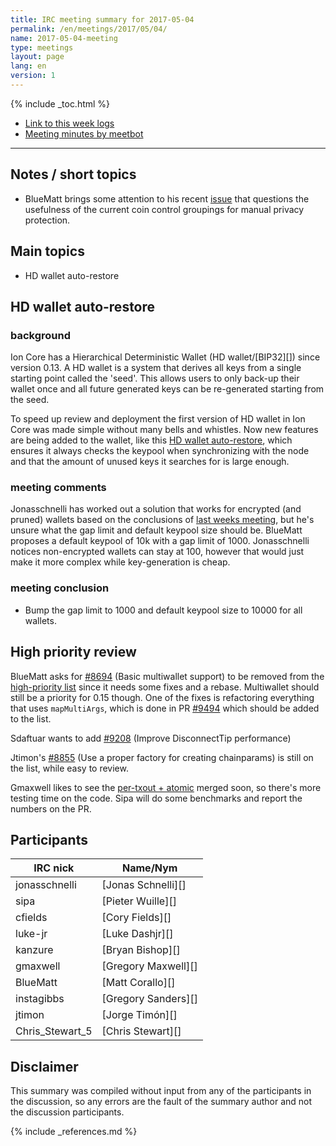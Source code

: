 ```yaml
---
title: IRC meeting summary for 2017-05-04
permalink: /en/meetings/2017/05/04/
name: 2017-05-04-meeting
type: meetings
layout: page
lang: en
version: 1
---
```

{% include _toc.html %}
 
- [Link to this week logs](https://botbot.me/freenode/ion-core-dev/2017-05-04/?msg=85162138&page=3)
- [Meeting minutes by meetbot](http://www.erisian.com.au/meetbot/ion-core-dev/2017/ion-core-dev.2017-05-04-19.01.html)
 
---

## Notes / short topics

- BlueMatt brings some attention to his recent [issue][#10337] that questions the usefulness of the current coin control groupings for manual privacy protection.

## Main topics

- HD wallet auto-restore

## HD wallet auto-restore

### background

Ion Core has a Hierarchical Deterministic Wallet (HD wallet/[BIP32][]) since version 0.13. A HD wallet is a system that derives all keys from a single starting point called the 'seed'. This allows users to only back-up their wallet once and all future generated keys can be re-generated starting from the seed.

To speed up review and deployment the first version of HD wallet in Ion Core was made simple without many bells and whistles. Now new features are being added to the wallet, like this [HD wallet auto-restore][#10240], which ensures it always checks the keypool when synchronizing with the node and that the amount of unused keys it searches for is large enough.

### meeting comments

Jonasschnelli has worked out a solution that works for encrypted (and pruned) wallets based on the conclusions of [last weeks meeting](/en/meetings/2017/04/27/#hd-wallet-auto-restore), but he's unsure what the gap limit and default keypool size should be. BlueMatt proposes a default keypool of 10k with a gap limit of 1000. Jonasschnelli notices non-encrypted wallets can stay at 100, however that would just make it more complex while key-generation is cheap.

### meeting conclusion

- Bump the gap limit to 1000 and default keypool size to 10000 for all wallets.

## High priority review

BlueMatt asks for [#8694][] (Basic multiwallet support) to be removed from the [high-priority list](https://github.com/cevap/ion/projects/8) since it needs some fixes and a rebase. Multiwallet should still be a priority for 0.15 though. One of the fixes is refactoring everything that uses `mapMultiArgs`, which is done in PR [#9494][] which should be added to the list.

Sdaftuar wants to add [#9208][] (Improve DisconnectTip performance)

Jtimon's [#8855][] (Use a proper factory for creating chainparams) is still on the list, while easy to review.

Gmaxwell likes to see the [per-txout + atomic][#10195] merged soon, so there's more testing time on the code. Sipa will do some benchmarks and report the numbers on the PR.

## Participants
 
| IRC nick        | Name/Nym                  |
|-----------------|---------------------------|
| jonasschnelli   | [Jonas Schnelli][]        |
| sipa            | [Pieter Wuille][]         |
| cfields         | [Cory Fields][]           |
| luke-jr         | [Luke Dashjr][]           |
| kanzure         | [Bryan Bishop][]          |
| gmaxwell        | [Gregory Maxwell][]       |
| BlueMatt        | [Matt Corallo][]          |
| instagibbs      | [Gregory Sanders][]       |
| jtimon          | [Jorge Timón][]           |
| Chris_Stewart_5 | [Chris Stewart][]         |

## Disclaimer
 
This summary was compiled without input from any of the participants in the discussion, so any errors are the fault of the summary author and not the discussion participants.

[#8694]: https://github.com/cevap/ion/pull/8694
[#10240]: https://github.com/cevap/ion/pull/10240
[#9208]: https://github.com/cevap/ion/pull/9208
[#8855]: https://github.com/cevap/ion/pull/8855
[#9494]: https://github.com/cevap/ion/pull/9494
[#10195]: https://github.com/cevap/ion/pull/10195
[#10337]: https://github.com/cevap/ion/issues/10337

{% include _references.md %}
